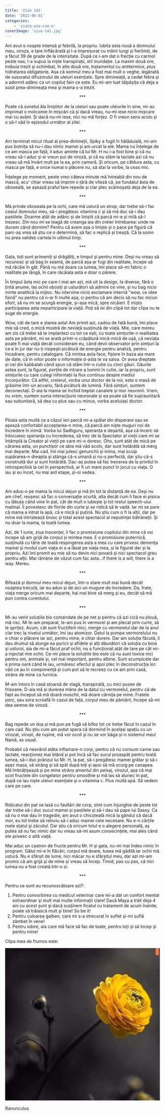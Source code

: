```yaml
---
title: 'Ziua 141'
date: '2022-06-01'
categories:
    - 'viata-asa-cum-e'
coverImage: 'ziua-141.jpg'
---
```


Am avut o noapte intensă și febrilă, la propriu. Iubita asta nouă a domnului meu, viroza, e tare înflăcărată și l-a împresurat cu mâini lungi și fierbinți, de a făcut 39 de grade de la intensitate. După ce i-am dat o frecție cu carmol peste nas, l-a supus la niște transpirații, stil inundație. La maxim două ore, trebuia trezit și schimbat, în alte două ore, tratamentul cu antitermice, plus hidratarea obligatorie. Așa că somnul meu a fost mai mult o veghe, legănată de susuratul difuzorului de uleiuri esențiale. Spre dimineață, a cedat febra și a adormit adânc ca un copiluț fain ce este. Eu mi-am luat tălpășița că deja a sosit prea-dimineața mea și mama s-a trezit.

<p style="text-align: center;">***</p>

Poate că sunetul ăla liniștitor de la uleiuri sau poate uleiurile în sine, mi-au imprimat o molcomie în mișcări că și dacă vreau, nu-mi iese nicio mișcare mai cu avânt. Și dacă nu-mi iese, nici nu mă forțez. O fi vreun sens acolo și o să-l văd în episodul următor al zilei.

<p style="text-align: center;">***</p>

Am terminat micul ritual al prea-dimineții, Spiky a fugit în hălăduială, mi-am pus botnița să nu-i dau nimic mamei și am urcat la ele. Mama nu înțelege de ce am masca pe față, îi aduc aminte că lui Mr. H nu i-a fost bine și că nu vreau să-i aduc și ei vreun pui de viroză, și că nu stăm la taclale azi că nu vreau să mă învârt mult pe la ea, prin cameră. Și oricum, pe căldura asta, cu masca pe față, e orice numai o plăcere nu, să stai la vorbe, la ceas mic.

Înțelege pe moment, peste vreo câteva minute mă întreabă din nou de mască, acu' chiar vreau să imprim o țâră de viteză că, pe fundalul ăsta de oboseală, se așează praful tare repede și clar plec scămoșată deja de la ea.

<p style="text-align: center;">***</p>

Mă prinde oboseala pe la ochi, care mă ustură un strop, dar trebe să-i fac ceaiul domnului meu, să-i pregătesc vitamina c și să mă duc să-i dau pastilele. Doarme atât de adânc și de liniștit că parcă mi-e și milă să-l trezesc. Din nou mi se leagă de creanga aia din creier întrebarea: unde ne ducem când dormim? Pentru că avem așa o liniște și o pace pe figură că parc-aș vrea să știu ce o determină, să fac o replică și trează. Că la somn nu prea validez cartela în ultimul timp.

<p style="text-align: center;">***</p>

Gata, toți sunt primeniți și drăgăliți, e timpul și pentru mine. Deși nu vreau să recunosc și să bag în seamă, de parcă așa ar fugi din realitate, începe să mă râcâie în gât. Până nu mă doare ca lumea, îmi place să-mi fabric o realitate pe lângă, în care râcâiala asta e doar o părere.

În timpul ăsta mic pe care-l mai am azi, mă uit la design, la diverse, fără o țintă anume, las ochii obosiți și usturători să admire ce vine, și nu bag nicio minte analitică la mijloc. Nu intervine nicio exclamare internă "wow, ce idee faină" nu pentru că n-ar fi multe așa, ci pentru că am decis să nu fac niciun efort, să nu mi se scurgă energie, și-așa mică, spre nicăieri. E mișto participarea asta neparticipare la viață. Poți să iei din clipă tot dar clipa nu te suge de energie.

Wow, cât de tare e starea asta! Am primit azi, cadou de fată bună, îmi place mie să cred, o mică mostră de neviață susținută de viață. Mie, care mereu am zis că trebe să te implantezi cu tot ce ești, cu toate simțurile-n realitatea asta pe pământ, mi se arată printr-o crăpătură mică-mică de ușă, că neviața poate fi mai viață decât consideram eu, când devii observator prin simțuri la ce e în jur dar nu-ți risipești picătură de energie pentru analiză, pentru încadrare, pentru catalogare. Că mintea asta face, fișiere în baza aia mare de date, că în viitor poate o informație d-asta te va salva. Or avea dreptate și cei din kabbalah când spun că stăm într-o cutie cu cinci găuri. Găurile astea sunt, la figurat, porțile de intrare a luminii în cutie, iar la propriu, sunt simțurile cu care culegi informații la flux continuu despre mediul înconjurător. Că altfel, creierul, vorba unui doctor de la noi, este o masă de grăsime într-un acvariu, fără picătură de lumină. Fără simțuri, suntem deconectați. D-aia la mama se închid treptat canalele și mor neuronii. Vrem, nu vrem, suntem suma interacțiunii neuronale și ea poate să fie supraunitară sau subunitară, să dea cu plus sau cu minus, vorba aceluiași doctor.

<p style="text-align: center;">***</p>

Ploaia asta multă ce a căzut ieri parcă mi-a spălat din disperare sau se așează confortabil acceptarea-n mine, că parcă am niște muguri noi de încredere în inimă. Vorba lui Sadhguru, speranța e deșartă, așa că încerc să înlocuiesc speranța cu încrederea, să trec de la Spectator al vieții care mi se întâmplă la Creator al vieții pe care mi-o doresc. Oho, sunt atât de mică pe cărarea asta, un punctișor ce abia mă văd acolo, dar sunt hotărâtă să merg mai departe. Mai cad, îmi mai julesc genunchii și inima, mai scuip supărarea-n dreapta și stânga că-s umană și nu-s perfectă, dar știu că-s construită dur și sunt hotărâtă. Dac-aș putea să fac trecerea de la privitul în retrospectivă la cel în perspectivă, ar fi un mare punct în jocul cu viața. O iau și eu încet, nu mai ard etape, și-oi vedea.

<p style="text-align: center;">***</p>

Am adus-o pe mama la micul dejun și mă țin tot la distanță de ea. Deși nu am chef, reușesc să fac o conversație scurtă, alta decât cum îi face ei pisica cu lăbuța când vine în pat, cât de mult o iubește și tot restul speech-ului matinal. Îi povestesc de florile din curte și se ridică să le vadă. Iar mi se pare că mama a intrat la apă, că e mică și puțină. Nu știu cum o fi la alții, dar pe mine mă intristează brusc și total acest spectacol al neputinței bătrâneții. Și nu doar la mama, la toată lumea.

Azi, de 1 iunie, ziua inocenței, îi fac o promisiune copilului din mine că voi începe să am grijă de corpul și mintea mea. E o promisiune puternică, susținută cu tărie de toată respingerea asta a mea cu care privesc demența mamei și modul cum viața ei s-a lăsat pe viața mea, și la figurat dar și la propriu. Azi îmi promit eu mie să nu devin nici povară și nici spectacol greu pentru alții. Mai rămâne de văzut cum fac asta…if there is a will, there is a way. Mereu.

<p style="text-align: center;">***</p>

Bifează și domnul meu micul dejun, într-o stare mult mai bună decât noaptea trecută, iar eu adun și de aici un mugure de încredere. Da, frate, viața merge oricum mai departe, hai mai bine să merg și eu, decât să mă pun contra curentului.

<p style="text-align: center;">***</p>

Mi-au venit soluțiile bio comandate de pe net și pentru că azi cică nu plouă, mă risc. Mi le-am preparat, le-am pus în vermorel și am plecat prin curte, să le șprițez. Acum, cât sunt fructiferii mici, merge cu vermorelul dar de la anul clar trec la nivelul următor, îmi iau atomizor. Datul la pompa vermorelului nu e chiar o plăcere iar azi, pentru mine, e chiar durere. Dar am soluția făcută, îi dau drumul să alunge ea puricii și afidele și alți dăunători că soluția cu boia și usturoi, aia de mi-a făcut praf ochii, nu a funcționat atât de tare pe cât mi-a injectat mie ochii. Ce-mi place la soluțiile bio este că nu sunt toxice nici pentru om, animale și, cel mai important, pentru albine. Sunt scumpicele dar e prima oară când le iau, urmăresc efectul și apoi plec în deconstrucția lor: văd ce au în componență și cum pot să le recreez cu ce am prin casă, strâns de mine ca furnica.

M-am întors în casă stoarsă de vlagă, transpirată, cu mici pusee de frisoane. D-aia mă și durerea mâna de la datul cu vermorelul, pentru că de fapt au început să mă doară muschii, mă doare cărnița pe mine. Fratele porc, sau sora scroafă în cazul de față, corpul meu de pământ, începe să-mi dea semne de viroză.

<p style="text-align: center;">***</p>

Bag repede un duș și mă pun pe fugă să bifez tot ce trebe făcut în cazul în care cad. Nu știu cum am putut spera că dormind în același spațiu cu un virozat, virușii, de rușine, mă vor ocoli și nu se vor băga și-n sistemul meu! Naivă, as usual.

Probabil că neavând atâta inflamare-n corp, pentru că nu consum carne sau lactate, reacționez mai blând și pot încă să fac sucul proaspăt pentru toată lumea, să-i duc prânzul lui Mr. H, la pat, să-i pregătesc mamei grătar și să-i așez masa, să strâng și să spăl după toți și apoi să mă scurg pe canapea. Mă îmbrățișează și pe mine strâns amantul din peisaj, virozul, așa că mai scot fructele din congelator pentru smoothie și mă las să alunec în pat, după ce iau niște uleiuri esențiale și o vitamina c. Plus multă apă. Să vedem care pe care.

<p style="text-align: center;">***</p>

Ridicatul din pat se lasă cu faultări de corp, simt cum înjunghie de peste tot dar trebe să-i duc sucul mamei și pastilele și să-i dau să pape lui Sassy. Ca să nu o mai dau în tragedie, am avut o chicoteală mică la gândul că dacă mor, eu tot trebe să reînviu să-i aduc mamei cele necesare. Nu e-n cărțile mele statul și zăcutul. Dar știu că oricum totul e o alegere personală, aș putea să nu fac nimic dar nu vreau să-mi asum consecințele, mai ales când ele privesc o altă viață.

Mai aduc un castron de fructe pentru Mr. H și gata, nu-mi mai îndes nimic în program. Gâtul mi-e în flăcări, corpul mă doare, tusea mă gădilă iar ochii mă ustură. Nu e sfârșit de lume, nici măcar nu e sfârșitul meu, dar azi mi-am promis că am grijă și de mine și vreau să încep. Timid, pas cu pas, că nici lumea nu a fost creată într-o zi.

<p style="text-align: center;">***</p>

Pentru ce sunt eu recunoscătoare azi?:

1. Pentru convorbirea cu medicul veterinar care mi-a dat un confort mental extraordinar și mult mai multe informații clare! Dacă Maya a trăit deja 4 ani cu acest șunt și dacă susținem ficatul cu tratament de acum înainte, poate să trăiască mult și bine! So be it!
2. Pentru culoarea galben, care mi s-a strecurat în suflet și-mi suflă zâmbet în vene!
3. Pentru iubire, aia care mă face să fac de toate, pentru toți și să încep și pentru mine!

Clipa mea de frumos este:

![](images/ranunculus.jpeg)

Ranunculus
